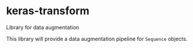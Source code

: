 # keras-transform
Library for data augmentation

This library will provide a data augmentation pipeline for `Sequence` objects.
